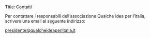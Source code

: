 Title: Contatti

Per contattare i responsabili dell’associazione Qualche idea per l’Italia, scrivere una email al seguente indirizzo:

presidente@qualcheideaperlitalia.it
